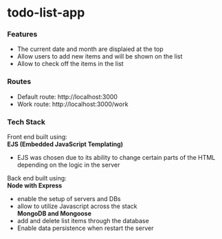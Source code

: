 # todo-list-app

### Features
- The current date and month are displaied at the top
- Allow users to add new items and will be shown on the list
- Allow to check off the items in the list

### Routes
- Default route: http://localhost:3000
- Work route: http://localhost:3000/work

### Tech Stack
Front end built using:<br>
**EJS (Embedded JavaScript Templating)**
- EJS was chosen due to its ability to change certain parts of the HTML depending on the logic in the server


Back end built using:<br>
**Node with Express**
- enable the setup of servers and DBs
- allow to utilize Javascript across the stack<br>
**MongoDB and Mongoose**
- add and delete list items through the database
- Enable data persistence when restart the server
